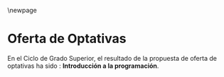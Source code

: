 \newpage
# Oferta de Optativas

En el Ciclo de Grado Superior, el resultado de la propuesta de oferta de optativas
ha sido : **Introducción a la programación**.

